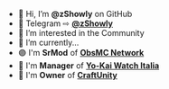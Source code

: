- 👋 Hi, I’m **@zShowly** on GitHub
- 🔵 Telegram ⇨ [**@zShowly**](https://t.me/zShowly)
- 👀 I’m interested in the Community
- 🌱 I’m currently...
- 🟣 I'm **SrMod** of [**ObsMC Network**](https://discord.gg/obsmc)
- 💠 I'm **Manager** of [**Yo-Kai Watch Italia**](https://discord.gg/ZMadQq5wpZ)
- 🔰 I'm **Owner** of [**CraftUnity**](https://discord.craftunity.it)


<!---
zShowly/zShowly is a ✨ special ✨ repository because its `README.md` (this file) appears on your GitHub profile.
You can click the Preview link to take a look at your changes.
--->
